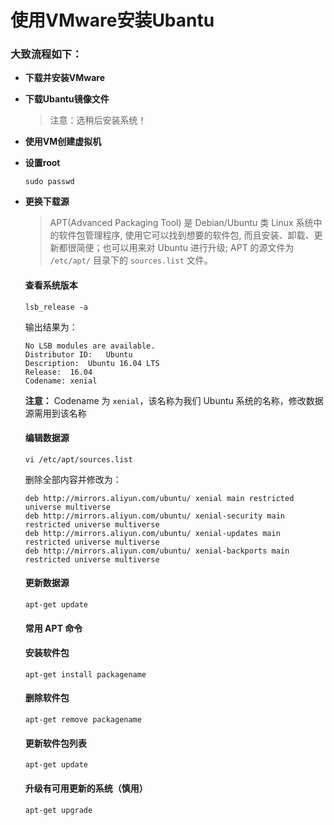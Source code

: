 #  使用VMware安装Ubantu

### 大致流程如下：

* **下载并安装VMware**

* **下载Ubantu镜像文件**

  >注意：选稍后安装系统！

* **使用VM创建虚拟机**

* **设置root**

  ```
  sudo passwd
  ```

* **更换下载源**

  >APT(Advanced Packaging Tool) 是 Debian/Ubuntu 类 Linux 系统中的软件包管理程序, 使用它可以找到想要的软件包, 而且安装、卸载、更新都很简便；也可以用来对 Ubuntu 进行升级; APT 的源文件为 `/etc/apt/` 目录下的 `sources.list` 文件。

  #### 查看系统版本

  ```
  lsb_release -a
  ```

  输出结果为：

  ```
  No LSB modules are available.
  Distributor ID:	Ubuntu
  Description:	Ubuntu 16.04 LTS
  Release:	16.04
  Codename:	xenial
  ```

  **注意：** Codename 为 `xenial`，该名称为我们 Ubuntu 系统的名称，修改数据源需用到该名称

  #### 编辑数据源

  ```
  vi /etc/apt/sources.list
  ```

  删除全部内容并修改为：

  ```
  deb http://mirrors.aliyun.com/ubuntu/ xenial main restricted universe multiverse
  deb http://mirrors.aliyun.com/ubuntu/ xenial-security main restricted universe multiverse
  deb http://mirrors.aliyun.com/ubuntu/ xenial-updates main restricted universe multiverse
  deb http://mirrors.aliyun.com/ubuntu/ xenial-backports main restricted universe multiverse
  ```

  ####  更新数据源

  ```
  apt-get update
  ```

  #### 常用 APT 命令

  #### 安装软件包

  ```text
  apt-get install packagename
  ```

  #### 删除软件包

  ```text
  apt-get remove packagename
  ```

  #### 更新软件包列表

  ```text
  apt-get update
  ```

  #### 升级有可用更新的系统（慎用）

  ```text
  apt-get upgrade
  ```
